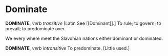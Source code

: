 # Dominate

**DOMINATE**, _verb transitive_ \[Latin See [[Dominant]].\] To rule; to govern; to prevail; to predominate over.

We every where meet the Slavonian nations either dominant or dominated.

**DOMINATE**, _verb intransitive_ To predominate. \[Little used.\]